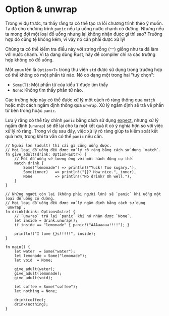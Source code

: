 # Option & unwrap

Trong ví dụ trước, ta thấy rằng ta có thể tạo ra lỗi chương trình theo ý muốn.
Ta đã cho chương trình `panic` nếu ta uống nước chanh có đường.
Nhưng nếu ta mong đợi một loại đồ uống nhưng lại không nhận được gì thì sao?
Trường hợp đó cũng tệ không kém, vì vậy nó cần phải được xử lý!

Chúng ta có thể kiểm tra điều này với string rỗng (`""`) giống như ta đã làm với nước chanh.
Vì ta đang dùng Rust, hãy để compiler chỉ ra các trường hợp không có đồ uống.

Một `enum` tên là `Option<T>` trong thư viện `std` được sử dụng trong trường hợp có thể không có một phần tử nào.
Nó có dạng một trong hai "tuỳ chọn":

* `Some(T)`: Một phần tử của kiểu `T` được tìm thấy
* `None`: Không tìm thấy phần tử nào.

Các trường hợp này có thể được xử lý một cách rõ ràng thông qua `match` hoặc một cách ngầm định thông qua
`unwrap`. Xử lý ngầm định sẽ trả về phần tử bên trong hoặc `panic`.

Lưu ý rằng có thể tùy chỉnh `panic` bằng cách sử dụng [expect][expect],
nhưng xử lý ngầm định (`unwrap`) sẽ để lại cho ta một kết quả ít có ý nghĩa hơn so với việc xử lý rõ ràng.
Trong ví dụ sau đây, việc xử lý rõ ràng giúp ta kiểm soát kết quả hơn,
trong khi ta vẫn có thể `panic` nếu cần.

```rust,editable,ignore,mdbook-runnable
// Người lớn (adult) thì cái gì cũng uống được.
// Mọi loại đồ uống đều được xử lý rõ ràng bằng cách sử dụng `match`.
fn give_adult(drink: Option<&str>) {
    // Mỗi đồ uống sẽ tương ứng với một hành động cụ thể.
    match drink {
        Some("lemonade") => println!("Yuck! Too sugary."),
        Some(inner)   => println!("{}? How nice.", inner),
        None          => println!("No drink? Oh well."),
    }
}

// Những người còn lại (không phải người lớn) sẽ `panic` khi uống một loại đồ uống có đường.
// Mọi loại đồ uống đều được xử lý ngầm định bằng cách sử dụng `unwrap`.
fn drink(drink: Option<&str>) {
    // `unwrap` trả lại `panic` khi nó nhận được `None`.
    let inside = drink.unwrap();
    if inside == "lemonade" { panic!("AAAaaaaa!!!!"); }

    println!("I love {}s!!!!!", inside);
}

fn main() {
    let water  = Some("water");
    let lemonade = Some("lemonade");
    let void  = None;

    give_adult(water);
    give_adult(lemonade);
    give_adult(void);

    let coffee = Some("coffee");
    let nothing = None;

    drink(coffee);
    drink(nothing);
}
```

[expect]: https://doc.rust-lang.org/std/option/enum.Option.html#method.expect